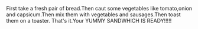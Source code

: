 First take a fresh pair of bread.Then caut some vegetables like tomato,onion and capsicum.Then mix them with vegetables and sausages.Then toast them on a toaster. That's it.Your YUMMY SANDWHICH IS READY!!!!!